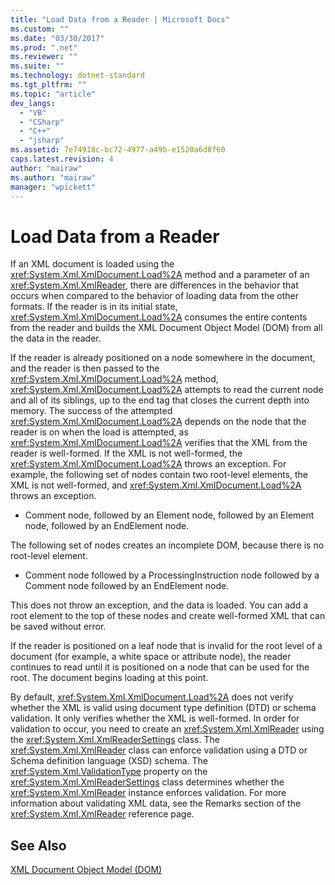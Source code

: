 ```yaml
---
title: "Load Data from a Reader | Microsoft Docs"
ms.custom: ""
ms.date: "03/30/2017"
ms.prod: ".net"
ms.reviewer: ""
ms.suite: ""
ms.technology: dotnet-standard
ms.tgt_pltfrm: ""
ms.topic: "article"
dev_langs: 
  - "VB"
  - "CSharp"
  - "C++"
  - "jsharp"
ms.assetid: 7e74918c-bc72-4977-a49b-e1520a6d8f60
caps.latest.revision: 4
author: "mairaw"
ms.author: "mairaw"
manager: "wpickett"
---
```

# Load Data from a Reader
If an XML document is loaded using the <xref:System.Xml.XmlDocument.Load%2A> method and a parameter of an <xref:System.Xml.XmlReader>, there are differences in the behavior that occurs when compared to the behavior of loading data from the other formats. If the reader is in its initial state, <xref:System.Xml.XmlDocument.Load%2A> consumes the entire contents from the reader and builds the XML Document Object Model (DOM) from all the data in the reader.  
  
 If the reader is already positioned on a node somewhere in the document, and the reader is then passed to the <xref:System.Xml.XmlDocument.Load%2A> method, <xref:System.Xml.XmlDocument.Load%2A> attempts to read the current node and all of its siblings, up to the end tag that closes the current depth into memory. The success of the attempted <xref:System.Xml.XmlDocument.Load%2A> depends on the node that the reader is on when the load is attempted, as <xref:System.Xml.XmlDocument.Load%2A> verifies that the XML from the reader is well-formed. If the XML is not well-formed, the <xref:System.Xml.XmlDocument.Load%2A> throws an exception. For example, the following set of nodes contain two root-level elements, the XML is not well-formed, and <xref:System.Xml.XmlDocument.Load%2A> throws an exception.  
  
-   Comment node, followed by an Element node, followed by an Element node, followed by an EndElement node.  
  
 The following set of nodes creates an incomplete DOM, because there is no root-level element.  
  
-   Comment node followed by a ProcessingInstruction node followed by a Comment node followed by an EndElement node.  
  
 This does not throw an exception, and the data is loaded. You can add a root element to the top of these nodes and create well-formed XML that can be saved without error.  
  
 If the reader is positioned on a leaf node that is invalid for the root level of a document (for example, a white space or attribute node), the reader continues to read until it is positioned on a node that can be used for the root. The document begins loading at this point.  
  
 By default, <xref:System.Xml.XmlDocument.Load%2A> does not verify whether the XML is valid using document type definition (DTD) or schema validation. It only verifies whether the XML is well-formed. In order for validation to occur, you need to create an <xref:System.Xml.XmlReader> using the <xref:System.Xml.XmlReaderSettings> class. The <xref:System.Xml.XmlReader> class can enforce validation using a DTD or Schema definition language (XSD) schema. The <xref:System.Xml.ValidationType> property on the <xref:System.Xml.XmlReaderSettings> class determines whether the <xref:System.Xml.XmlReader> instance enforces validation. For more information about validating XML data, see the Remarks section of the <xref:System.Xml.XmlReader> reference page.  
  
## See Also  
 [XML Document Object Model (DOM)](../../../../docs/standard/data/xml/xml-document-object-model-dom.md)